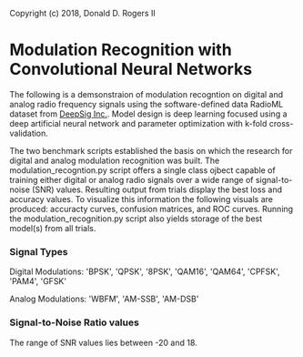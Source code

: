 Copyright (c) 2018, Donald D. Rogers II

# Modulation Recognition with Convolutional Neural Networks

The following is a demsonstraion of modulation recogntion on digital and analog radio frequency signals using the software-defined data RadioML dataset from [DeepSig Inc.](https://www.deepsig.io/datasets). Model design is deep learning focused using a deep artificial neural network and parameter optimization with k-fold cross-validation. 

The two benchmark scripts established the basis on which the research for digital and analog modulation recognition was built. The modulation_recogntion.py script offers a single class ojbect capable of training either digital or analog radio signals over a wide range of signal-to-noise (SNR) values. Resulting output from trials display the best loss and accuracy values. To visualize this information the following visuals are produced: accuracty curves, confusion matrices, and ROC curves. Running the modulation_recognition.py script also yields storage of the best model(s) from all trials. 

### Signal Types
Digital Modulations: 'BPSK', 'QPSK', '8PSK', 'QAM16', 'QAM64', 'CPFSK', 'PAM4', 'GFSK'

Analog Modulations: 'WBFM', 'AM-SSB', 'AM-DSB'

### Signal-to-Noise Ratio values
The range of SNR values lies between -20 and 18. 
